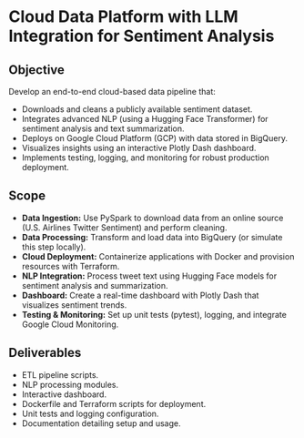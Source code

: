 # Cloud Data Platform with LLM Integration for Sentiment Analysis

## Objective
Develop an end-to-end cloud-based data pipeline that:
- Downloads and cleans a publicly available sentiment dataset.
- Integrates advanced NLP (using a Hugging Face Transformer) for sentiment analysis and text summarization.
- Deploys on Google Cloud Platform (GCP) with data stored in BigQuery.
- Visualizes insights using an interactive Plotly Dash dashboard.
- Implements testing, logging, and monitoring for robust production deployment.

## Scope
- **Data Ingestion:** Use PySpark to download data from an online source (U.S. Airlines Twitter Sentiment) and perform cleaning.
- **Data Processing:** Transform and load data into BigQuery (or simulate this step locally).
- **Cloud Deployment:** Containerize applications with Docker and provision resources with Terraform.
- **NLP Integration:** Process tweet text using Hugging Face models for sentiment analysis and summarization.
- **Dashboard:** Create a real-time dashboard with Plotly Dash that visualizes sentiment trends.
- **Testing & Monitoring:** Set up unit tests (pytest), logging, and integrate Google Cloud Monitoring.

## Deliverables
- ETL pipeline scripts.
- NLP processing modules.
- Interactive dashboard.
- Dockerfile and Terraform scripts for deployment.
- Unit tests and logging configuration.
- Documentation detailing setup and usage.

